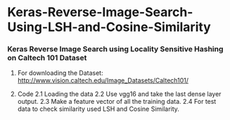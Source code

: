 # Keras-Reverse-Image-Search-Using-LSH-and-Cosine-Similarity
### Keras Reverse Image Search using Locality Sensitive Hashing on Caltech 101 Dataset

1. For downloading the Dataset:
http://www.vision.caltech.edu/Image_Datasets/Caltech101/

2. Code
2.1 Loading the data
2.2 Use vgg16 and take the last dense layer output.
2.3 Make a feature vector of all the training data.
2.4 For test data to check similarity used LSH and Cosine Similarity.
